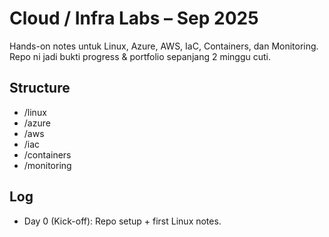 # Cloud / Infra Labs – Sep 2025
Hands-on notes untuk Linux, Azure, AWS, IaC, Containers, dan Monitoring.
Repo ni jadi bukti progress & portfolio sepanjang 2 minggu cuti.

## Structure
- /linux
- /azure
- /aws
- /iac
- /containers
- /monitoring

## Log
- Day 0 (Kick-off): Repo setup + first Linux notes.
